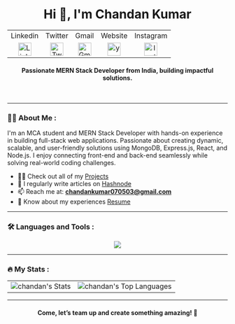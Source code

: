 <!-- This is the header section -->
<div id="header" align="center">
  
  <h1>Hi 👋, I'm Chandan Kumar</h1>
  
   <table>
     <tr>
       <td>Linkedin</td>
       <td>Twitter</td>
       <td>Gmail</td>
       <td>Website</td>
       <td>Instagram</td>
     </tr>
     <tr  align="center">
        <td>
          <a href="https://www.linkedin.com/in/chandanprogrammer"><img src="https://skillicons.dev/icons?i=linkedin" alt="Linkedin Badge" width="30"/></a>
        </td>
       <td>
          <a href="https://twitter.com/Chandan_2022"><img src="https://skillicons.dev/icons?i=twitter" alt="Twitter Badge" width="30"/></a>
        </td>
       <td>
           <a href="mailto:chandankumar070503@gmail.com"><img src="https://skillicons.dev/icons?i=gmail" alt="Gmail Badge" width="30"/></a>
        </td>
       <td>
          <a href="/"><img src="https://skillicons.dev/icons?i=yew" alt="yew Badge" width="30"/></a>
        </td>
       <td>
          <a href="https://www.instagram.com/chandanprogrammer"><img src="https://skillicons.dev/icons?i=instagram" alt="Instagram Badge" width="30"/></a>
        </td>
     </tr>
   </table>
  
  <h4>Passionate MERN Stack Developer from India, building impactful solutions.</h4>
</div>
<br>

---

### :man_technologist: About Me :

I'm an MCA student and MERN Stack Developer with hands-on experience in building full-stack web applications. Passionate about creating dynamic, scalable, and user-friendly solutions using MongoDB, Express.js, React, and Node.js. I enjoy connecting front-end and back-end seamlessly while solving real-world coding challenges.

- 👨‍💻 Check out all of my [Projects](https://unichat-rouge.vercel.app)
- 📝 I regularly write articles on [Hashnode](https://chandanprogrammer.hashnode.dev/)
- 📫 Reach me at: **chandankumar070503@gmail.com**
- 📄 Know about my experiences [Resume](https://drive.google.com/file/d/16msrRZ0ReCa0iWhe8j34xxe8tZ9sEHkb/view)

---

### :hammer_and_wrench: Languages and Tools :

<div align="center">
    <img src="https://skillicons.dev/icons?i=html,css,js,ts,tailwind,mongodb,postgres,mysql,react,vite,nodejs,git,postman,docker,vscode,idea,netlify,figma,java" />
</div>

---

### :fire: My Stats :

<div align="center">
  <table>
    <tr>
      <td>
        <img src="https://github-readme-stats.vercel.app/api?username=chandanprogrammer&theme=vue-dark&show_icons=true&hide_border=true&count_private=true" alt="chandan's Stats" />
      </td>
      <td>
        <img src="https://github-readme-stats.vercel.app/api/top-langs/?username=chandanprogrammer&theme=vue-dark&show_icons=true&hide_border=true&layout=compact" alt="chandan's Top Languages" />
      </td>
    </tr>
  </table>
</div>

---

<div align="center">
  <h4>Come, let’s team up and create something amazing! 🚀</h4>
  <br>
</div>
